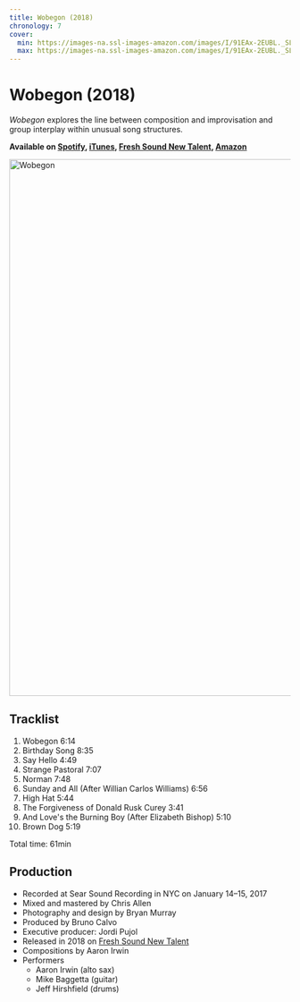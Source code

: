 ```yaml
---
title: Wobegon (2018)
chronology: 7
cover:
  min: https://images-na.ssl-images-amazon.com/images/I/91EAx-2EUBL._SL480_.jpg
  max: https://images-na.ssl-images-amazon.com/images/I/91EAx-2EUBL._SL960_.jpg
---
```


# Wobegon (2018)

*Wobegon* explores the line between composition and improvisation and group interplay within unusual song structures.

**Available on [Spotify](https://open.spotify.com/album/5oZ2lQ4D4lDamA8dQObxsS), [iTunes](https://itunes.apple.com/us/album/wobegon-feat-aaron-irwin-mike-bagetta-jeff-hirshfield/1374467759), [Fresh Sound New Talent](https://www.freshsoundrecords.com/aaron-irwin-albums/6686-wobegon.html), [Amazon](https://www.amazon.com/Wobegon-Aaron-Irwin-Trio/dp/B07CJ256PM/)**

<img
  alt="Wobegon"
  width="960"
  height="960"
  src="https://images-na.ssl-images-amazon.com/images/I/91EAx-2EUBL._SL960_.jpg"
  />

## Tracklist

1. Wobegon 6:14
2. Birthday Song 8:35
3. Say Hello 4:49
4. Strange Pastoral 7:07
5. Norman 7:48
6. Sunday and All (After Willian Carlos Williams) 6:56
7. High Hat 5:44
8. The Forgiveness of Donald Rusk Curey 3:41
9. And Love's the Burning Boy (After Elizabeth Bishop) 5:10
10. Brown Dog 5:19

Total time: 61min

## Production

- Recorded at Sear Sound Recording in NYC on January 14–15, 2017
- Mixed and mastered by Chris Allen
- Photography and design by Bryan Murray
- Produced by Bruno Calvo
- Executive producer: Jordi Pujol
- Released in 2018 on [Fresh Sound New Talent](https://www.freshsoundrecords.com/aaron-irwin-albums/6686-wobegon.html)
- Compositions by Aaron Irwin
- Performers
  - Aaron Irwin (alto sax)
  - Mike Baggetta (guitar)
  - Jeff Hirshfield (drums)
